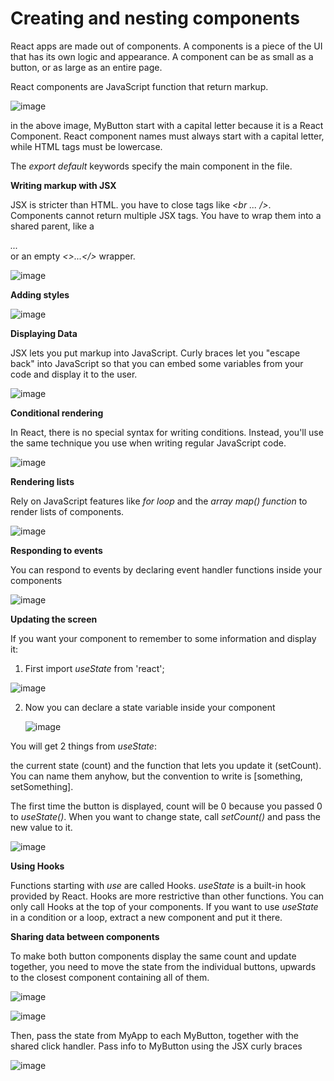 # Creating and nesting components

React apps are made out of components. A components is a piece of the UI that has its own logic and appearance. 
A component can be as small as a button, or as large as an entire page.

React components are JavaScript function that return markup.

![image](https://github.com/user-attachments/assets/af1cf1cf-e518-4b48-a5ea-a135240c1538)

in the above image, MyButton start with a capital letter because it is a React Component. React component names must always start with a capital letter, while HTML tags must be lowercase.

The *export default* keywords specify the main component in the file.

**Writing markup with JSX**

JSX is stricter than HTML. you have to close tags like *<br ... />*. Components cannot return multiple JSX tags. You have to wrap them into a shared parent, like a *<div>...</div>* or an empty *<>...</>* wrapper.

![image](https://github.com/user-attachments/assets/4558cbb9-af83-45b1-bf56-fddbc0de6ab1)

**Adding styles**

![image](https://github.com/user-attachments/assets/26c2a325-88fe-4cd8-a471-24a21fbf90fa)

**Displaying Data**

JSX lets you put markup into JavaScript. Curly braces let you "escape back" into JavaScript so that you can embed some variables from your code and display it to the user.

![image](https://github.com/user-attachments/assets/63ea8704-35e2-4fd7-a2b7-e8ed696f9819)

**Conditional rendering**

In React, there is no special syntax for writing conditions. Instead, you'll use the same technique you use when writing regular JavaScript code. 

![image](https://github.com/user-attachments/assets/70673480-c4d8-4f9d-a7e9-20b5577ee568)

**Rendering lists**

Rely on JavaScript features like *for loop* and the *array map() function* to render lists of components.

![image](https://github.com/user-attachments/assets/8fbff0a9-26ab-40a5-b0c6-6237bcc7bee4)

**Responding to events**

You can respond to events by declaring event handler functions inside your components

![image](https://github.com/user-attachments/assets/629608ac-5dd6-4849-b858-a5bd5e4aa37a)


**Updating the screen**

If you want your component to remember to some information and display it:

  1. First import *useState* from 'react';
     
  ![image](https://github.com/user-attachments/assets/7515d074-d230-4d78-8890-e3c7282101c3)

  2. Now you can declare a state variable inside your component

     ![image](https://github.com/user-attachments/assets/e576abe5-5b6b-4314-8db7-07a635d3b301)

You will get 2 things from *useState*: 

  the current state (count) and the function that lets you update it (setCount). You can name them anyhow, but the convention to write is [something, setSomething].

  The first time the button is displayed, count will be 0 because you passed 0 to *useState()*. When you want to change state, call *setCount()* and pass the new value to it.

![image](https://github.com/user-attachments/assets/03ddb966-c424-4d27-ad59-8b90f011835e)

**Using Hooks**

Functions starting with *use* are called Hooks. *useState* is a built-in hook provided by React. Hooks are more restrictive than other functions. You can only call Hooks at the top of your components. If you want to use *useState* in a condition or a loop, extract a new component and put it there.

**Sharing data between components**

To make both button components display the same count and update together, you need to move the state from the individual buttons, upwards to the closest component containing all of them.

![image](https://github.com/user-attachments/assets/0e3e5811-4422-4e10-a41f-e67b5914eb89)

![image](https://github.com/user-attachments/assets/e71f619d-7711-4a42-8a6c-e04f2b78025d)

Then, pass the state from MyApp to each MyButton, together with the shared click handler. Pass info to MyButton using the JSX curly braces

![image](https://github.com/user-attachments/assets/45221c7a-f752-42a8-9321-f508335b82ad)

